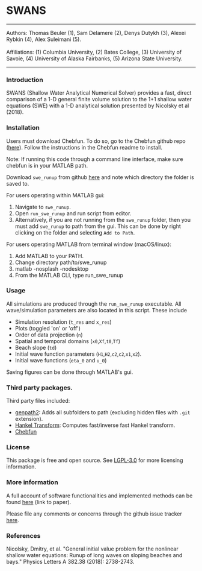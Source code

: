 # SWANS

<hr/>
Authors: Thomas Beuler (1), Sam Delamere (2), Denys Dutykh (3), Alexei Rybkin (4), Alex Suleimani (5).
<br/>
<br/>
Affiliations: (1) Columbia University, (2) Bates College, (3) University of Savoie, (4) University of Alaska Fairbanks, (5) Arizona State University.
<hr/>

### Introduction
SWANS (Shallow Water Analytical Numerical Solver) provides a fast, direct comparison of a 1-D general finite volume solution to the 1+1 shallow water equations (SWE) with a 1-D analytical solution presented by Nicolsky et al (2018).

### Installation

Users must download Chebfun. To do so, go to the Chebfun github repo ([here](https://github.com/chebfun/chebfun)). Follow the instructions in the Chebfun readme to install.

Note: If running this code through a command line interface, make sure chebfun is in your MATLAB path.

Download `swe_runup` from github [here](https://github.com/twbf/swe_runup) and note which directory the folder is saved to.

For users operating within MATLAB gui:
1. Navigate to `swe_runup`.
2. Open `run_swe_runup` and run script from editor.
3. Alternatively, if you are not running from the `swe_runup` folder, then you must add `swe_runup` to path from the gui. This can be done by right clicking on the folder and selecting `Add to Path`.

For users operating MATLAB from terminal window (macOS/linux):
1. Add MATLAB to your PATH.
2. Change directory path/to/swe_runup
3. matlab -nosplash -nodesktop
4. From the MATLAB CLI, type run_swe_runup  

### Usage

All simulations are produced through the `run_swe_runup` executable. All wave/simulation parameters are also located in this script. These include
- Simulation resolution (`t_res` and `x_res`)
- Plots (toggled 'on' or 'off')
- Order of data projection (`n`)
- Spatial and temporal domains (`x0`,`Xf`,`t0`,`Tf`)
- Beach slope (`td`)
- Initial wave function parameters (`H1`,`H2`,`c2`,`c2`,`x1`,`x2`).
- Initial wave functions (`eta_0` and `u_0`)

Saving figures can be done through MATLAB's gui.

### Third party packages.
Third party files included:
- [genpath2](https://www.mathworks.com/matlabcentral/fileexchange/72791-genpath2): Adds all subfolders to path (excluding hidden files with `.git` extension).
- [Hankel Transform](https://www.mathworks.com/matlabcentral/fileexchange/13371-hankel-transform): Computes fast/inverse fast Hankel transform.
- [Chebfun](https://www.chebfun.org/download/)

### License
This package is free and open source. See [LGPL-3.0](https://opensource.org/licenses/LGPL-3.0) for more licensing information.

### More information
A full account of software functionalities and implemented methods can be found [here](link-to-paper) (link to paper).

Please file any comments or concerns through the github issue tracker [here](/https://github.com/twbf/swe_runup/issues).

### References
Nicolsky, Dmitry, et al. "General initial value problem for the nonlinear shallow water equations: Runup of long waves on sloping beaches and bays." Physics Letters A 382.38 (2018): 2738-2743.

